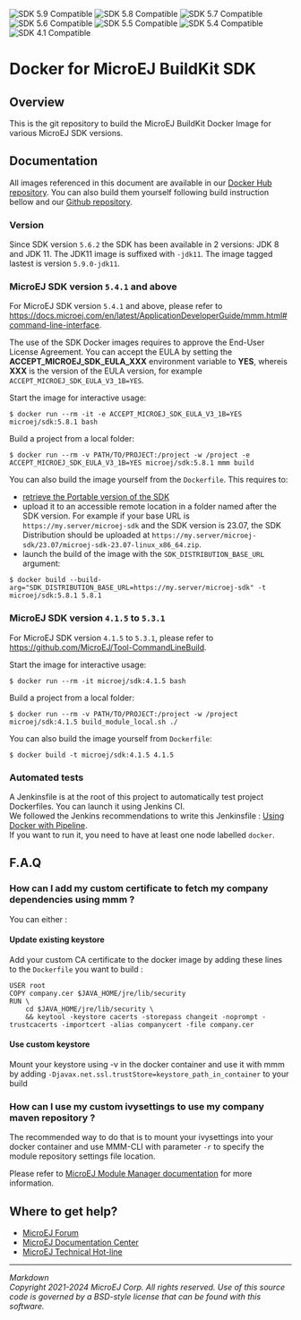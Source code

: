 ![SDK 5.9 Compatible](https://shields.microej.com/endpoint?url=https://repository.microej.com/packages/badges/sdk_5.9.json)
![SDK 5.8 Compatible](https://shields.microej.com/endpoint?url=https://repository.microej.com/packages/badges/sdk_5.8.json)
![SDK 5.7 Compatible](https://shields.microej.com/endpoint?url=https://repository.microej.com/packages/badges/sdk_5.7.json)
![SDK 5.6 Compatible](https://shields.microej.com/endpoint?url=https://repository.microej.com/packages/badges/sdk_5.6.json)
![SDK 5.5 Compatible](https://shields.microej.com/endpoint?url=https://repository.microej.com/packages/badges/sdk_5.5.json)
![SDK 5.4 Compatible](https://shields.microej.com/endpoint?url=https://repository.microej.com/packages/badges/sdk_5.4.json)
![SDK 4.1 Compatible](https://shields.microej.com/endpoint?url=https://repository.microej.com/packages/badges/sdk_4.1.json)

# Docker for MicroEJ BuildKit SDK

## Overview

This is the git repository to build the MicroEJ BuildKit Docker Image
for various MicroEJ SDK versions.

## Documentation

All images referenced in this document are available in our [Docker Hub repository](https://hub.docker.com/u/microej/).
You can also build them yourself following build instruction bellow and our [Github repository](https://github.com/MicroEJ/Tool-SDK-Docker).

### Version

Since SDK version `5.6.2` the SDK has been available in 2 versions: JDK 8 and JDK 11. The JDK11 image is suffixed with `-jdk11`. The image tagged lastest is version `5.9.0-jdk11`.

### MicroEJ SDK version `5.4.1` and above

For MicroEJ SDK version `5.4.1` and above, please refer to
<https://docs.microej.com/en/latest/ApplicationDeveloperGuide/mmm.html#command-line-interface>.

The use of the SDK Docker images requires to approve the End-User License Agreement.
You can accept the EULA by setting the **ACCEPT_MICROEJ_SDK_EULA_XXX** environment variable to **YES**,
whereis **XXX** is the version of the EULA version, for example `ACCEPT_MICROEJ_SDK_EULA_V3_1B=YES`.

Start the image for interactive usage:

``` console
$ docker run --rm -it -e ACCEPT_MICROEJ_SDK_EULA_V3_1B=YES microej/sdk:5.8.1 bash
```

Build a project from a local folder:

``` console
$ docker run --rm -v PATH/TO/PROJECT:/project -w /project -e ACCEPT_MICROEJ_SDK_EULA_V3_1B=YES microej/sdk:5.8.1 mmm build
```

You can also build the image yourself from the `Dockerfile`.
This requires to:
- [retrieve the Portable version of the SDK](https://docs.microej.com/en/latest/SDKUserGuide/installSDKDistributionPortable.html)
- upload it to an accessible remote location in a folder named after the SDK version. For example if your base URL is `https://my.server/microej-sdk` and the SDK version is 23.07, the SDK Distribution should be uploaded at `https://my.server/microej-sdk/23.07/microej-sdk-23.07-linux_x86_64.zip`.
- launch the build of the image with the `SDK_DISTRIBUTION_BASE_URL` argument:

``` console
$ docker build --build-arg="SDK_DISTRIBUTION_BASE_URL=https://my.server/microej-sdk" -t microej/sdk:5.8.1 5.8.1
```

### MicroEJ SDK version `4.1.5` to `5.3.1`

For MicroEJ SDK version `4.1.5` to `5.3.1`, please refer to
<https://github.com/MicroEJ/Tool-CommandLineBuild>.

Start the image for interactive usage:

``` console
$ docker run --rm -it microej/sdk:4.1.5 bash
```

Build a project from a local folder:

``` console
$ docker run --rm -v PATH/TO/PROJECT:/project -w /project microej/sdk:4.1.5 build_module_local.sh ./
```

You can also build the image yourself from `Dockerfile`:

``` console
$ docker build -t microej/sdk:4.1.5 4.1.5
```

### Automated tests

A Jenkinsfile is at the root of this project to automatically test  project Dockerfiles. You can launch it using Jenkins CI. \
We followed the Jenkins recommendations to write this Jenkinsfile : [Using Docker with Pipeline](https://www.jenkins.io/doc/book/pipeline/docker/). \
If you want to run it, you need to have at least one node labelled `docker`.

## F.A.Q

### How can I add my custom certificate to fetch my company dependencies using mmm ?

You can either :

#### Update existing keystore

Add your custom CA certificate to the docker image by adding these lines
to the `Dockerfile` you want to build :

``` console
USER root
COPY company.cer $JAVA_HOME/jre/lib/security
RUN \
    cd $JAVA_HOME/jre/lib/security \
    && keytool -keystore cacerts -storepass changeit -noprompt -trustcacerts -importcert -alias companycert -file company.cer
```

#### Use custom keystore

Mount your keystore using -v in the docker container and use it with mmm
by adding `-Djavax.net.ssl.trustStore=keystore_path_in_container` to
your build

### How can I use my custom ivysettings to use my company maven repository ?

The recommended way to do that is to mount your ivysettings into your
docker container and use MMM-CLI with parameter `-r` to specify the
module repository settings file location.

Please refer to [MicroEJ Module Manager
documentation](https://docs.microej.com/en/latest/SDKUserGuide/mmm.html)
for more information.

## Where to get help?

-   [MicroEJ Forum](https://forum.microej.com)
-   [MicroEJ Documentation Center](https://docs.microej.com)
-   [MicroEJ Technical Hot-line](https://www.microej.com/contact/#form_2)

---
_Markdown_  
_Copyright 2021-2024 MicroEJ Corp. All rights reserved._
_Use of this source code is governed by a BSD-style license that can be found with this software._